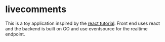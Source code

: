 livecomments
============

This is a toy application inspired by the [react tutorial](http://facebook.github.io/react/docs/tutorial.html). Front end uses react and the backend is built on GO and use eventsource for the realtime endpoint.
